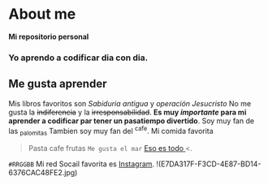 # About me
**Mi repositorio personal**
### Yo aprendo a codificar dia con dia.
## Me gusta aprender
Mis libros favoritos son *Sabiduria antigua* y *operación Jesucristo*
No me gusta la ~~indiferencia~~ y la ~~irresponsabilidad~~.
**Es muy _importante_ para mi aprender a codificar par tener un pasatiempo divertido**.
Soy muy fan de las <sub>palomitas</sub>
Tambien soy muy fan del <sup>cafe</sup>.
Mi comida favorita
> Pasta
> cafe
> frutas
`Me gusta el mar`
[Eso es todo
](url)
<.

`#RRGGBB`
Mi red Socail favorita es [Instagram](https://www.instagram.com).
!(E7DA317F-F3CD-4E87-BD14-6376CAC48FE2.jpg)
